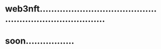 # web3nft............................................................................
# soon.................

